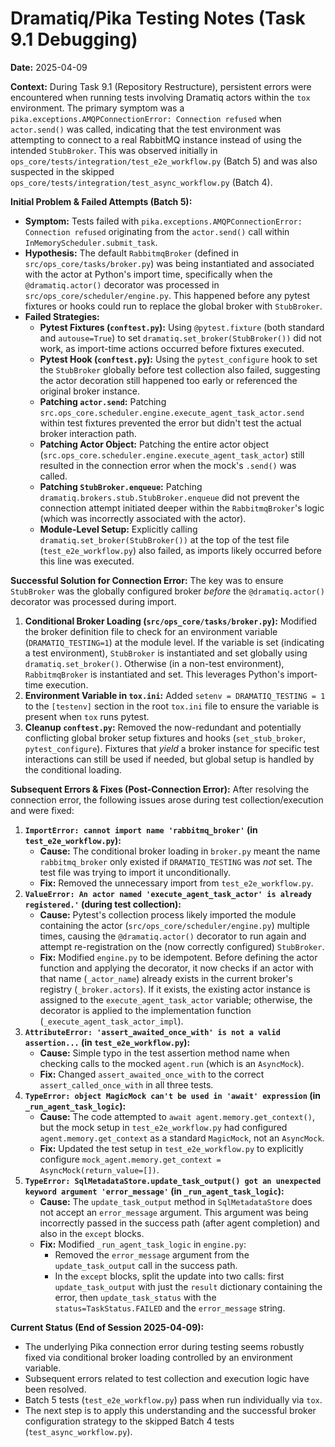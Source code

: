 # Dramatiq/Pika Testing Notes (Task 9.1 Debugging)

**Date:** 2025-04-09

**Context:** During Task 9.1 (Repository Restructure), persistent errors were encountered when running tests involving Dramatiq actors within the `tox` environment. The primary symptom was a `pika.exceptions.AMQPConnectionError: Connection refused` when `actor.send()` was called, indicating that the test environment was attempting to connect to a real RabbitMQ instance instead of using the intended `StubBroker`. This was observed initially in `ops_core/tests/integration/test_e2e_workflow.py` (Batch 5) and was also suspected in the skipped `ops_core/tests/integration/test_async_workflow.py` (Batch 4).

**Initial Problem & Failed Attempts (Batch 5):**
- **Symptom:** Tests failed with `pika.exceptions.AMQPConnectionError: Connection refused` originating from the `actor.send()` call within `InMemoryScheduler.submit_task`.
- **Hypothesis:** The default `RabbitmqBroker` (defined in `src/ops_core/tasks/broker.py`) was being instantiated and associated with the actor at Python's import time, specifically when the `@dramatiq.actor()` decorator was processed in `src/ops_core/scheduler/engine.py`. This happened before any pytest fixtures or hooks could run to replace the global broker with `StubBroker`.
- **Failed Strategies:**
    - **Pytest Fixtures (`conftest.py`):** Using `@pytest.fixture` (both standard and `autouse=True`) to set `dramatiq.set_broker(StubBroker())` did not work, as import-time actions occurred before fixtures executed.
    - **Pytest Hook (`conftest.py`):** Using the `pytest_configure` hook to set the `StubBroker` globally before test collection also failed, suggesting the actor decoration still happened too early or referenced the original broker instance.
    - **Patching `actor.send`:** Patching `src.ops_core.scheduler.engine.execute_agent_task_actor.send` within test fixtures prevented the error but didn't test the actual broker interaction path.
    - **Patching Actor Object:** Patching the entire actor object (`src.ops_core.scheduler.engine.execute_agent_task_actor`) still resulted in the connection error when the mock's `.send()` was called.
    - **Patching `StubBroker.enqueue`:** Patching `dramatiq.brokers.stub.StubBroker.enqueue` did not prevent the connection attempt initiated deeper within the `RabbitmqBroker`'s logic (which was incorrectly associated with the actor).
    - **Module-Level Setup:** Explicitly calling `dramatiq.set_broker(StubBroker())` at the top of the test file (`test_e2e_workflow.py`) also failed, as imports likely occurred before this line was executed.

**Successful Solution for Connection Error:**
The key was to ensure `StubBroker` was the globally configured broker *before* the `@dramatiq.actor()` decorator was processed during import.
1.  **Conditional Broker Loading (`src/ops_core/tasks/broker.py`):** Modified the broker definition file to check for an environment variable (`DRAMATIQ_TESTING=1`) at the module level. If the variable is set (indicating a test environment), `StubBroker` is instantiated and set globally using `dramatiq.set_broker()`. Otherwise (in a non-test environment), `RabbitmqBroker` is instantiated and set. This leverages Python's import-time execution.
2.  **Environment Variable in `tox.ini`:** Added `setenv = DRAMATIQ_TESTING = 1` to the `[testenv]` section in the root `tox.ini` file to ensure the variable is present when `tox` runs pytest.
3.  **Cleanup `conftest.py`:** Removed the now-redundant and potentially conflicting global broker setup fixtures and hooks (`set_stub_broker`, `pytest_configure`). Fixtures that *yield* a broker instance for specific test interactions can still be used if needed, but global setup is handled by the conditional loading.

**Subsequent Errors & Fixes (Post-Connection Error):**
After resolving the connection error, the following issues arose during test collection/execution and were fixed:
1.  **`ImportError: cannot import name 'rabbitmq_broker'` (in `test_e2e_workflow.py`):**
    - **Cause:** The conditional broker loading in `broker.py` meant the name `rabbitmq_broker` only existed if `DRAMATIQ_TESTING` was *not* set. The test file was trying to import it unconditionally.
    - **Fix:** Removed the unnecessary import from `test_e2e_workflow.py`.
2.  **`ValueError: An actor named 'execute_agent_task_actor' is already registered.'` (during test collection):**
    - **Cause:** Pytest's collection process likely imported the module containing the actor (`src/ops_core/scheduler/engine.py`) multiple times, causing the `@dramatiq.actor()` decorator to run again and attempt re-registration on the (now correctly configured) `StubBroker`.
    - **Fix:** Modified `engine.py` to be idempotent. Before defining the actor function and applying the decorator, it now checks if an actor with that name (`_actor_name`) already exists in the current broker's registry (`_broker.actors`). If it exists, the existing actor instance is assigned to the `execute_agent_task_actor` variable; otherwise, the decorator is applied to the implementation function (`_execute_agent_task_actor_impl`).
3.  **`AttributeError: 'assert_awaited_once_with' is not a valid assertion...` (in `test_e2e_workflow.py`):**
    - **Cause:** Simple typo in the test assertion method name when checking calls to the mocked `agent.run` (which is an `AsyncMock`).
    - **Fix:** Changed `assert_awaited_once_with` to the correct `assert_called_once_with` in all three tests.
4.  **`TypeError: object MagicMock can't be used in 'await' expression` (in `_run_agent_task_logic`):**
    - **Cause:** The code attempted to `await agent.memory.get_context()`, but the mock setup in `test_e2e_workflow.py` had configured `agent.memory.get_context` as a standard `MagicMock`, not an `AsyncMock`.
    - **Fix:** Updated the test setup in `test_e2e_workflow.py` to explicitly configure `mock_agent.memory.get_context = AsyncMock(return_value=[])`.
5.  **`TypeError: SqlMetadataStore.update_task_output() got an unexpected keyword argument 'error_message'` (in `_run_agent_task_logic`):**
    - **Cause:** The `update_task_output` method in `SqlMetadataStore` does not accept an `error_message` argument. This argument was being incorrectly passed in the success path (after agent completion) and also in the `except` blocks.
    - **Fix:** Modified `_run_agent_task_logic` in `engine.py`:
        - Removed the `error_message` argument from the `update_task_output` call in the success path.
        - In the `except` blocks, split the update into two calls: first `update_task_output` with just the `result` dictionary containing the error, then `update_task_status` with the `status=TaskStatus.FAILED` and the `error_message` string.

**Current Status (End of Session 2025-04-09):**
- The underlying Pika connection error during testing seems robustly fixed via conditional broker loading controlled by an environment variable.
- Subsequent errors related to test collection and execution logic have been resolved.
- Batch 5 tests (`test_e2e_workflow.py`) pass when run individually via `tox`.
- The next step is to apply this understanding and the successful broker configuration strategy to the skipped Batch 4 tests (`test_async_workflow.py`).
